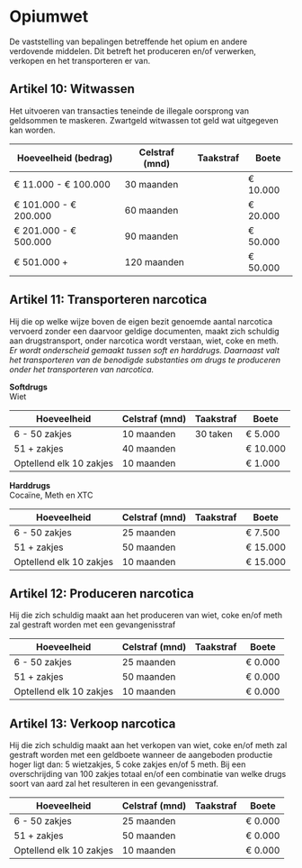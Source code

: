 # Opiumwet

De vaststelling van bepalingen betreffende het opium en andere verdovende middelen.
Dit betreft het produceren en/of verwerken, verkopen en het transporteren er van.

## Artikel 10: Witwassen
Het uitvoeren van transacties teneinde de illegale oorsprong van geldsommen te maskeren. Zwartgeld witwassen tot geld wat uitgegeven kan worden.

| Hoeveelheid (bedrag)              | Celstraf (mnd)   | Taakstraf | Boete      |
|-----------------------------------|------------------|-----------|------------|
| €  11.000 - € 100.000             |   30 maanden     |           | € 10.000   |
| € 101.000 - € 200.000             |   60 maanden     |           | € 20.000   |
| € 201.000 - € 500.000             |   90 maanden     |           | € 50.000   |
| € 501.000 +                       |  120 maanden     |           | € 50.000   |

## Artikel 11: Transporteren narcotica
Hij die op welke wijze boven de eigen bezit genoemde aantal narcotica vervoerd zonder een daarvoor geldige documenten, maakt zich schuldig aan drugstransport, onder narcotica wordt verstaan, wiet, coke en meth. <br> *Er wordt onderscheid gemaakt tussen soft en harddrugs. Daarnaast valt het transporteren van de benodigde substanties om drugs te produceren onder het transporteren van narcotica.*

**Softdrugs** <br>
Wiet

| Hoeveelheid                       | Celstraf (mnd)   | Taakstraf | Boete      |
|-----------------------------------|------------------|-----------|------------|
|  6 - 50 zakjes                    | 10 maanden       | 30 taken  | €   5.000  |
| 51 +    zakjes                    | 40 maanden       |           | €  10.000  |
| Optellend elk 10 zakjes           | 10 maanden       |           | €   1.000  |

**Harddrugs** <br>
Cocaïne, Meth en XTC

| Hoeveelheid                       | Celstraf (mnd)   | Taakstraf | Boete      |
|-----------------------------------|------------------|-----------|------------|
|  6 - 50 zakjes                    | 25 maanden       |           | €   7.500  |
| 51 +    zakjes                    | 50 maanden       |           | €  15.000  |
| Optellend elk 10 zakjes           | 10 maanden       |           | €  15.000  |

## Artikel 12: Produceren narcotica
Hij die zich schuldig maakt aan het produceren van wiet, coke en/of meth zal gestraft worden met een gevangenisstraf

| Hoeveelheid                       | Celstraf (mnd)   | Taakstraf | Boete      |
|-----------------------------------|------------------|-----------|------------|
|  6 - 50 zakjes                    | 25 maanden       |           | €   0.000  |
| 51 +    zakjes                    | 50 maanden       |           | €   0.000  |
| Optellend elk 10 zakjes           | 10 maanden       |           | €   0.000  |

## Artikel 13: Verkoop narcotica
Hij die zich schuldig maakt aan het verkopen van wiet, coke en/of meth zal gestraft worden met een geldboete wanneer de aangeboden productie hoger ligt dan: 5 wietzakjes, 5 coke zakjes en/of 5 meth. Bij een overschrijding van 100 zakjes totaal en/of een combinatie van welke drugs soort van aard zal het resulteren in een gevangenisstraf.

| Hoeveelheid                       | Celstraf (mnd)   | Taakstraf | Boete      |
|-----------------------------------|------------------|-----------|------------|
|  6 - 50 zakjes                    | 25 maanden       |           | €   0.000  |
| 51 +    zakjes                    | 50 maanden       |           | €   0.000  |
| Optellend elk 10 zakjes           | 10 maanden       |           | €   0.000  |